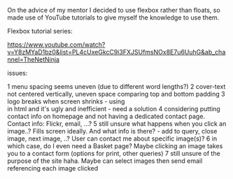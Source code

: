 On the advice of my mentor I decided to use flexbox rather than floats, so made use of YouTube tutorials to give myself the knowledge to use them.

Flexbox tutorial series:

https://www.youtube.com/watch?v=Y8zMYaD1bz0&list=PL4cUxeGkcC9i3FXJSUfmsNOx8E7u6UuhG&ab_channel=TheNetNinja



issues: 

1 menu spacing seems uneven (due to different word lengths?)
2 cover-text not centered vertically, uneven space comparing top and bottom padding
3 logo breaks when screen shrinks - using <br> in html and it's ugly and inefficient - need a solution
4 considering putting contact info on homepage and not having a dedicated contact page. Contact info: Flickr, email, ...?
5 still unsure what happens when you click an image..? Fills screen ideally. And what info is there? - add to query, close image, next image, ..? User can contact me about specific image(s)? 
6 in which case, do I even need a Basket page? Maybe clicking an image takes you to a contact form (options for print, other queries)
7 still unsure of the purpose of the site haha. Maybe can select images then send email referencing each image clicked